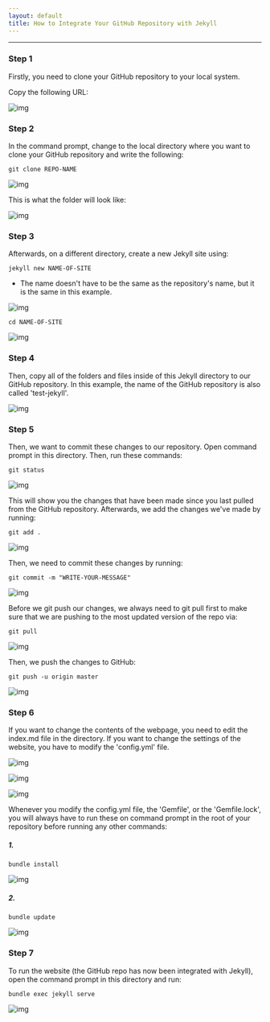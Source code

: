 ```yaml
---
layout: default
title: How to Integrate Your GitHub Repository with Jekyll
---
```


<!-- # How to Integrate Your GitHub Repository with Jekyll -->
----
### Step 1
Firstly, you need to clone your GitHub repository to your local system.

Copy the following URL:

![img](https://raw.githubusercontent.com/UI-FASILKOM-OS/extra182/master/SandBox/nardienapratama/img/gitcommand-1.JPG)


### Step 2
In the command prompt, change to the local directory where you want to clone your GitHub repository and write the following:

```
git clone REPO-NAME
```

![img](https://raw.githubusercontent.com/UI-FASILKOM-OS/extra182/master/SandBox/nardienapratama/img/gitcommand-2.JPG)

This is what the folder will look like:

![img](https://raw.githubusercontent.com/UI-FASILKOM-OS/extra182/master/SandBox/nardienapratama/img/gitcommand-3.JPG)

### Step 3
Afterwards, on a different directory, create a new Jekyll site using:

```
jekyll new NAME-OF-SITE
```

* The name doesn't have to be the same as the repository's name, but it is the same in this example.

![img](https://raw.githubusercontent.com/UI-FASILKOM-OS/extra182/master/SandBox/nardienapratama/img/ruby-jekyll-16a.JPG)

```
cd NAME-OF-SITE
```
![img](https://raw.githubusercontent.com/UI-FASILKOM-OS/extra182/master/SandBox/nardienapratama/img/ruby-jekyll-17.JPG)

### Step 4
Then, copy all of the folders and files inside of this Jekyll directory to our GitHub repository. In this example, the name of the GitHub repository is also called 'test-jekyll'.

![img](https://raw.githubusercontent.com/UI-FASILKOM-OS/extra182/master/SandBox/nardienapratama/img/gitcommand-4.JPG)


### Step 5
Then, we want to commit these changes to our repository. Open command prompt in this directory. Then, run these commands:

```
git status
```

![img](https://raw.githubusercontent.com/UI-FASILKOM-OS/extra182/master/SandBox/nardienapratama/img/gitcommand-5.JPG)

This will show you the changes that have been made since you last pulled from the GitHub repository. Afterwards, we add the changes we've made by running:
```
git add .
```
![img](https://raw.githubusercontent.com/UI-FASILKOM-OS/extra182/master/SandBox/nardienapratama/img/gitcommand-6.JPG)


Then, we need to commit these changes by running:
```
git commit -m "WRITE-YOUR-MESSAGE"
```
![img](https://raw.githubusercontent.com/UI-FASILKOM-OS/extra182/master/SandBox/nardienapratama/img/gitcommand-7.JPG)


Before we git push our changes, we always need to git pull first to make sure that we are pushing to the most updated version of the repo via:
```
git pull
```
![img](https://raw.githubusercontent.com/UI-FASILKOM-OS/extra182/master/SandBox/nardienapratama/img/gitcommand-8.JPG)

Then, we push the changes to GitHub:
```
git push -u origin master
```
![img](https://raw.githubusercontent.com/UI-FASILKOM-OS/extra182/master/SandBox/nardienapratama/img/gitcommand-9.JPG)


### Step 6
If you want to change the contents of the webpage, you need to edit the index.md file in the directory. If you want to change the settings of the website, you have to modify the 'config.yml' file.

![img](https://raw.githubusercontent.com/UI-FASILKOM-OS/extra182/master/SandBox/nardienapratama/img/gitcommand-10.JPG)

![img](https://raw.githubusercontent.com/UI-FASILKOM-OS/extra182/master/SandBox/nardienapratama/img/exampleofindexmd.JPG)

![img](https://raw.githubusercontent.com/UI-FASILKOM-OS/extra182/master/SandBox/nardienapratama/img/exampleofconfig.JPG)


Whenever you modify the config.yml file, the 'Gemfile', or the 'Gemfile.lock', you will always have to run these on command prompt in the root of your repository before running any other commands:

##### 1.
```
bundle install
```
![img](https://raw.githubusercontent.com/UI-FASILKOM-OS/extra182/master/SandBox/nardienapratama/img/bundleinstall-1.JPG)

##### 2.
```
bundle update
```
![img](https://raw.githubusercontent.com/UI-FASILKOM-OS/extra182/master/SandBox/nardienapratama/img/bundleupdate.JPG)


### Step 7
To run the website (the GitHub repo has now been integrated with Jekyll), open the command prompt in this directory and run:
```
bundle exec jekyll serve
```
![img](https://raw.githubusercontent.com/UI-FASILKOM-OS/extra182/master/SandBox/nardienapratama/img/bundleexecjekyllserve-2.JPG)
